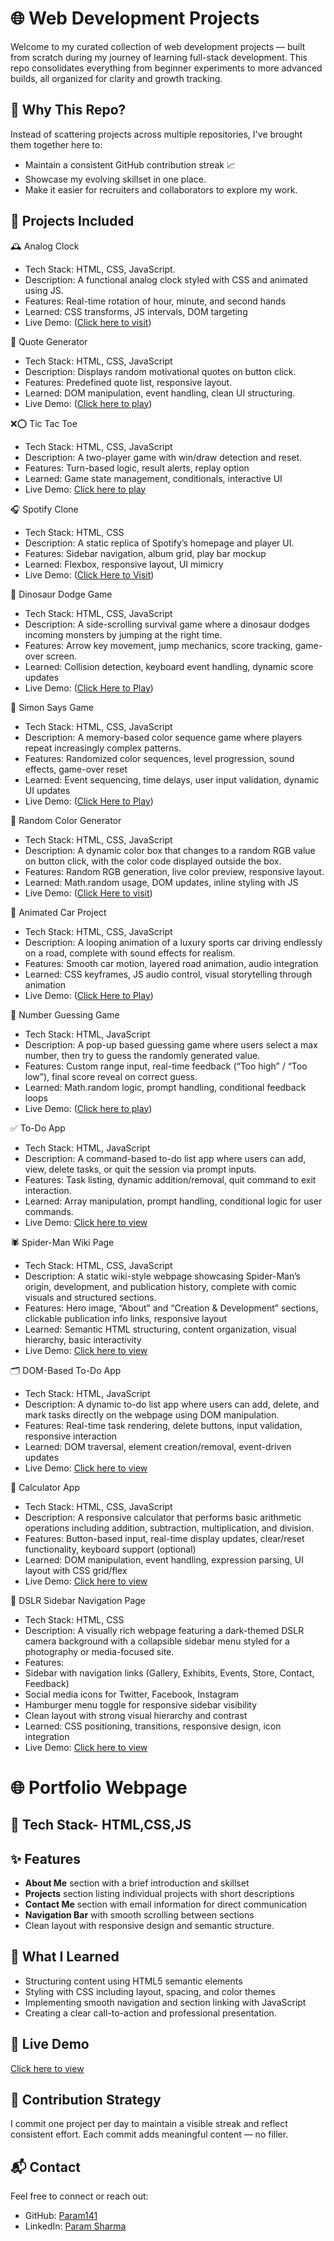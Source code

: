 
# 🌐 Web Development Projects

Welcome to my curated collection of web development projects — built from scratch during my journey of learning full-stack development. This repo consolidates everything from beginner experiments to more advanced builds, all organized for clarity and growth tracking.

## 🚀 Why This Repo?

Instead of scattering projects across multiple repositories, I've brought them together here to:
- Maintain a consistent GitHub contribution streak 📈
- Showcase my evolving skillset in one place.
- Make it easier for recruiters and collaborators to explore my work.

## 📁 Projects Included

🕰️ Analog Clock
- Tech Stack: HTML, CSS, JavaScript.
- Description: A functional analog clock styled with CSS and animated using JS.
- Features: Real-time rotation of hour, minute, and second hands
- Learned: CSS transforms, JS intervals, DOM targeting
- Live Demo: ([Click here to visit](https://param141.github.io/Web_Development_Projects/analog_clock/))

📝 Quote Generator
- Tech Stack: HTML, CSS, JavaScript
- Description: Displays random motivational quotes on button click.
- Features: Predefined quote list, responsive layout.
- Learned: DOM manipulation, event handling, clean UI structuring.
- Live Demo: ([Click here to play](https://param141.github.io/Web_Development_Projects/Qoute_generator))

❌⭕ Tic Tac Toe
- Tech Stack: HTML, CSS, JavaScript
- Description: A two-player game with win/draw detection and reset.
- Features: Turn-based logic, result alerts, replay option
- Learned: Game state management, conditionals, interactive UI
- Live Demo: [Click here to play](https://param141.github.io/Web_Development_Projects/tic_tac_toe/)

🎧 Spotify Clone
- Tech Stack: HTML, CSS
- Description: A static replica of Spotify’s homepage and player UI.
- Features: Sidebar navigation, album grid, play bar mockup
- Learned: Flexbox, responsive layout, UI mimicry
- Live Demo: ([Click Here to Visit](https://param141.github.io/Web_Development_Projects/spotify_clone/))

🐉 Dinosaur Dodge Game
- Tech Stack: HTML, CSS, JavaScript
- Description: A side-scrolling survival game where a dinosaur dodges incoming monsters by jumping at the right time.
- Features: Arrow key movement, jump mechanics, score tracking, game-over screen.
- Learned: Collision detection, keyboard event handling, dynamic score updates
- Live Demo: ([Click Here to Play](https://param141.github.io/Web_Development_Projects/dragon_game/))

🧠 Simon Says Game
- Tech Stack: HTML, CSS, JavaScript
- Description: A memory-based color sequence game where players repeat increasingly complex patterns.
- Features: Randomized color sequences, level progression, sound effects, game-over reset
- Learned: Event sequencing, time delays, user input validation, dynamic UI updates
- Live Demo: ([Click Here to Play](https://param141.github.io/Web_Development_Projects/simon_say/))

🎨 Random Color Generator
- Tech Stack: HTML, CSS, JavaScript
- Description: A dynamic color box that changes to a random RGB value on button click, with the color code displayed outside the box.
- Features: Random RGB generation, live color preview, responsive layout.
- Learned: Math.random usage, DOM updates, inline styling with JS
- Live Demo: ([Click Here to visit](https://param141.github.io/Web_Development_Projects/random_color_generator))

🚗 Animated Car Project
- Tech Stack: HTML, CSS, JavaScript
- Description: A looping animation of a luxury sports car driving endlessly on a road, complete with sound effects for realism.
- Features: Smooth car motion, layered road animation, audio integration
- Learned: CSS keyframes, JS audio control, visual storytelling through animation
- Live Demo: ([Click Here to Play](https://param141.github.io/Web_Development_Projects/Animated_car))

🔢 Number Guessing Game
- Tech Stack: HTML, JavaScript
- Description: A pop-up based guessing game where users select a max number, then try to guess the randomly generated value.
- Features: Custom range input, real-time feedback (“Too high” / “Too low”), final score reveal on correct guess.
- Learned: Math.random logic, prompt handling, conditional feedback loops
- Live Demo: ([Click here to play](https://param141.github.io/Web_Development_Projects/Animated_car))

✅ To-Do App
- Tech Stack: HTML, JavaScript
- Description: A command-based to-do list app where users can add, view, delete tasks, or quit the session via prompt inputs.
- Features: Task listing, dynamic addition/removal, quit command to exit interaction.
- Learned: Array manipulation, prompt handling, conditional logic for user commands.
- Live Demo: [Click here to view](https://param141.github.io/Web_Development_Projects/todo_app)

🕷️ Spider-Man Wiki Page
- Tech Stack: HTML, CSS, JavaScript
- Description: A static wiki-style webpage showcasing Spider-Man’s origin, development, and publication history, complete with comic visuals and structured sections.
- Features: Hero image, “About” and “Creation & Development” sections, clickable publication info links, responsive layout
- Learned: Semantic HTML structuring, content organization, visual hierarchy, basic interactivity
- Live Demo: [Click here to view](https://param141.github.io/Web_Development_Projects/spider_man)

🗂️ DOM-Based To-Do App
- Tech Stack: HTML, JavaScript
- Description: A dynamic to-do list app where users can add, delete, and mark tasks directly on the webpage using DOM manipulation.
- Features: Real-time task rendering, delete buttons, input validation, responsive interaction
- Learned: DOM traversal, element creation/removal, event-driven updates
- Live Demo: [Click here to view](https://param141.github.io/Web_Development_Projects/todo_dom)


🧮 Calculator App
- Tech Stack: HTML, CSS, JavaScript
- Description: A responsive calculator that performs basic arithmetic operations including addition, subtraction, multiplication, and division.
- Features: Button-based input, real-time display updates, clear/reset functionality, keyboard support (optional)
- Learned: DOM manipulation, event handling, expression parsing, UI layout with CSS grid/flex
- Live Demo: [Click here to view](https://param141.github.io/Web_Development_Projects/calculator2)


📸 DSLR Sidebar Navigation Page
- Tech Stack: HTML, CSS
- Description: A visually rich webpage featuring a dark-themed DSLR camera background with a collapsible sidebar menu styled for a photography or media-focused site.
- Features:
- Sidebar with navigation links (Gallery, Exhibits, Events, Store, Contact, Feedback)
- Social media icons for Twitter, Facebook, Instagram
- Hamburger menu toggle for responsive sidebar visibility
- Clean layout with strong visual hierarchy and contrast
- Learned: CSS positioning, transitions, responsive design, icon integration
- Live Demo: [Click here to view](https://param141.github.io/Web_Development_Projects/project1)


# 🌐 Portfolio Webpage

## 🔧 Tech Stack- HTML,CSS,JS
## ✨ Features
- **About Me** section with a brief introduction and skillset
- **Projects** section listing individual projects with short descriptions
- **Contact Me** section with email information for direct communication
- **Navigation Bar** with smooth scrolling between sections
- Clean layout with responsive design and semantic structure.

## 🎯 What I Learned
- Structuring content using HTML5 semantic elements
- Styling with CSS including layout, spacing, and color themes
- Implementing smooth navigation and section linking with JavaScript
- Creating a clear call-to-action and professional presentation.

## 🚀 Live Demo
[Click here to view](https://param141.github.io/Web_Development_Projects/portfolio)



## 📅 Contribution Strategy

I commit one project per day to maintain a visible streak and reflect consistent effort. Each commit adds meaningful content — no filler.

## 📬 Contact

Feel free to connect or reach out:
- GitHub: [Param141](https://github.com/Param141)
- LinkedIn: [Param Sharma](https://www.linkedin.com/in/param-sharma-26949a2a3/)

